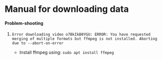 # Manual for downloading data

#### Problem-shooting

1. `Error downloading video o7BkIkB0YGU: ERROR: You have requested merging of multiple formats but ffmpeg is not installed. Aborting due to --abort-on-error`

    - Install ffmpeg using: `sudo apt install ffmpeg`
